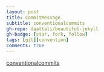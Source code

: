 ```yaml
---
layout: post
title: CommitMessage
subtitle: conventionalcommits
gh-repo: daattali/beautiful-jekyll
gh-badge: [star, fork, follow]
tags: [git][convention]
comments: true
---
```


[conventionalcommits](https://www.conventionalcommits.org/ko/)